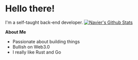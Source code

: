# Hello there!
I'm a self-taught back-end developer.
[![Navier's Github Stats](https://github-readme-stats.vercel.app/api?username=navistonks)](https://github.com/anuraghazra/github-readme-stats)

**About Me**
- Passionate about building things
- Bullish on Web3.0
- I really like Rust and Go
